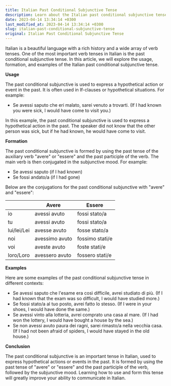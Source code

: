 ```yaml
---
title: Italian Past Conditional Subjunctive Tense
description: Learn about the Italian past conditional subjunctive tense and its usage in different contexts.
date: 2023-04-14 13:34:14 +0300
last_modified_at: 2023-04-14 13:34:14 +0300
slug: italian-past-conditional-subjunctive-tense
original: Italian Past Conditional Subjunctive Tense
---
```

Italian is a beautiful language with a rich history and a wide array of verb tenses. One of the most important verb tenses in Italian is the past conditional subjunctive tense. In this article, we will explore the usage, formation, and examples of the Italian past conditional subjunctive tense.

**Usage**

The past conditional subjunctive is used to express a hypothetical action or event in the past. It is often used in If-clauses or hypothetical situations. For example:

- Se avessi saputo che eri malato, sarei venuto a trovarti. (If I had known you were sick, I would have come to visit you.)

In this example, the past conditional subjunctive is used to express a hypothetical action in the past. The speaker did not know that the other person was sick, but if he had known, he would have come to visit.

**Formation**

The past conditional subjunctive is formed by using the past tense of the auxiliary verb "avere" or "essere" and the past participle of the verb. The main verb is then conjugated in the subjunctive mood. For example:

- Se avessi saputo (if I had known)
- Se fossi andato/a (if I had gone)

Below are the conjugations for the past conditional subjunctive with "avere" and "essere":

|   | Avere  | Essere  |
|---|---|---|
| io  | avessi avuto  | fossi stato/a |
| tu  | avessi avuto  | fossi stato/a |
| lui/lei/Lei  | avesse avuto  | fosse stato/a |
| noi  | avessimo avuto  | fossimo stati/e |
| voi  | aveste avuto  | foste stati/e |
| loro/Loro  | avessero avuto  | fossero stati/e |

**Examples**

Here are some examples of the past conditional subjunctive tense in different contexts:

- Se avessi saputo che l'esame era così difficile, avrei studiato di più. (If I had known that the exam was so difficult, I would have studied more.)
- Se fossi stato/a al tuo posto, avrei fatto lo stesso. (If I were in your shoes, I would have done the same.)
- Se avessi vinto alla lotteria, avrei comprato una casa al mare. (If I had won the lottery, I would have bought a house by the sea.)
- Se non avessi avuto paura dei ragni, sarei rimasto/a nella vecchia casa. (If I had not been afraid of spiders, I would have stayed in the old house.)

**Conclusion**

The past conditional subjunctive is an important tense in Italian, used to express hypothetical actions or events in the past. It is formed by using the past tense of "avere" or "essere" and the past participle of the verb, followed by the subjunctive mood. Learning how to use and form this tense will greatly improve your ability to communicate in Italian.